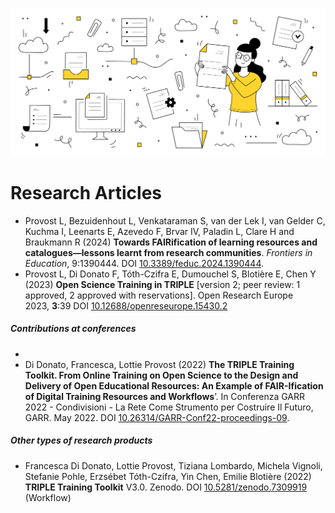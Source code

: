 
![](attachments/vecteezy_documents-storage-and-organization_13134199.jpg)

# Research Articles

- Provost L, Bezuidenhout L, Venkataraman S, van der Lek I, van Gelder C, Kuchma I, Leenarts E, Azevedo F, Brvar IV, Paladin L, Clare H and Braukmann R (2024) **Towards FAIRification of learning resources and catalogues—lessons learnt from research communities**. *Frontiers in Education*, 9:1390444. DOI [10.3389/feduc.2024.1390444](https://www.frontiersin.org/journals/education/articles/10.3389/feduc.2024.1390444/full).
- Provost L, Di Donato F, Tóth-Czifra E, Dumouchel S, Blotière E, Chen Y (2023) **Open Science Training in TRIPLE** [version 2; peer review: 1 approved, 2 approved with reservations]. Open Research Europe 2023, **3**:39 DOI [10.12688/openreseurope.15430.2](https://doi.org/10.12688/openreseurope.15430.2)

##### Contributions at conferences

- 
- Di Donato, Francesca, Lottie Provost (2022) **The TRIPLE Training Toolkit. From Online Training on Open Science to the Design and Delivery of Open Educational Resources: An Example of FAIR-Ification of Digital Training Resources and Workflows**’. In Conferenza GARR 2022 - Condivisioni - La Rete Come Strumento per Costruire Il Futuro, GARR. May 2022.  DOI [10.26314/GARR-Conf22-proceedings-09](https://doi.org/10.26314/GARR-Conf22-proceedings-09).

##### Other types of research products

- Francesca Di Donato, Lottie Provost, Tiziana Lombardo, Michela Vignoli, Stefanie Pohle, Erzsébet Tóth-Czifra, Yin Chen, Emilie Blotière (2022) **TRIPLE Training Toolkit** V3.0. Zenodo. DOI [10.5281/zenodo.7309919](https://doi.org/10.5281/zenodo.7309919) (Workflow)